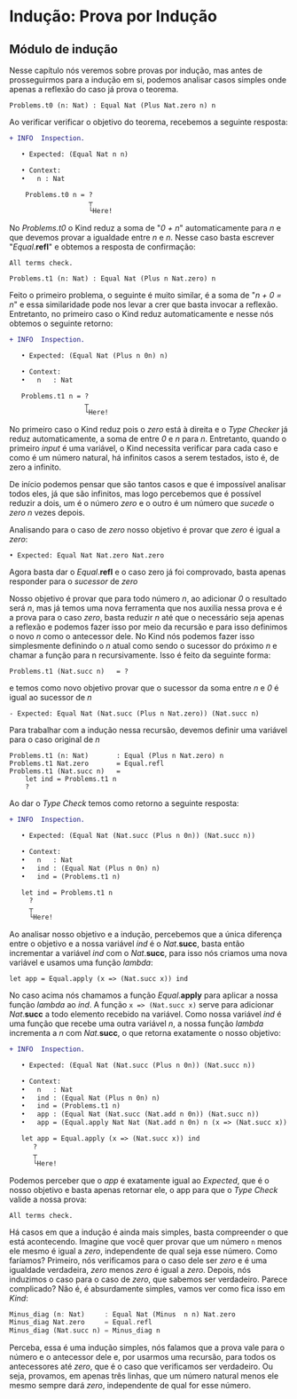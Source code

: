 # Indução: Prova por Indução

## Módulo de indução

Nesse capítulo nós veremos sobre provas por indução, mas antes de prosseguirmos
para a indução em si, podemos analisar casos simples onde apenas a reflexão do
caso já prova o teorema.

```rust,ignore
Problems.t0 (n: Nat) : Equal Nat (Plus Nat.zero n) n
```

Ao verificar verificar o objetivo do teorema, recebemos a seguinte resposta:

```diff
+ INFO  Inspection.

   • Expected: (Equal Nat n n) 

   • Context: 
   •   n : Nat 

    Problems.t0 n = ?
                    ┬
                    └Here!
```

No *Problems.t0* o Kind reduz a soma de "*0 + n*" automaticamente para *n* e
que devemos provar a igualdade entre *n* e *n*. Nesse caso basta escrever "*Equal*.**refl**" e obtemos a resposta de
confirmação:

```terminal
All terms check.

```

```rust,ignore
Problems.t1 (n: Nat) : Equal Nat (Plus n Nat.zero) n
```

Feito o primeiro problema, o seguinte é muito similar, é a soma de "*n + 0 = n*" e essa similaridade pode nos levar a crer que basta invocar a reflexão. Entretanto, no primeiro caso o Kind reduz automaticamente e nesse nós obtemos o seguinte retorno:

```diff
+ INFO  Inspection.

   • Expected: (Equal Nat (Plus n 0n) n) 

   • Context: 
   •   n   : Nat 

   Problems.t1 n = ?
                   ┬
                   └Here!
```

No primeiro caso o Kind reduz pois o *zero* está à direita e o *Type
Checker* já reduz automaticamente, a soma de entre *0* e *n* para *n*.
Entretanto, quando o primeiro *input* é uma variável, o Kind necessita
verificar para cada caso e como é um número natural, há infinitos casos a serem
testados, isto é, de zero a infinito.

De início podemos pensar que são tantos casos e que é impossível analisar todos
eles, já que são infinitos, mas logo percebemos que é possível reduzir a dois,
um é o número *zero* e o outro é um número que *sucede* o *zero* *n* vezes
depois.

Analisando para o caso de *zero* nosso objetivo é provar que *zero* é igual
a *zero*:

```rust,ignore
• Expected: Equal Nat Nat.zero Nat.zero
```

Agora basta dar o *Equal*.**refl** e o caso zero já foi comprovado, basta
apenas responder para o *sucessor* de *zero*

Nosso objetivo é provar que para todo número *n*, ao adicionar *0* o
resultado será *n*, mas já temos uma nova ferramenta que nos auxilia nessa
prova e é a prova para o caso *zero*, basta reduzir *n* até que o
necessário seja apenas a reflexão e podemos fazer isso por meio da
recursão e para isso definimos o novo *n* como o antecessor dele. No Kind nós
podemos fazer isso simplesmente definindo o *n* atual como sendo o sucessor
do próximo *n* e chamar a função para n recursivamente. Isso é feito da
seguinte forma:

```rust,ignore
Problems.t1 (Nat.succ n)   = ?
```

e temos como novo objetivo provar que o sucessor da soma entre *n* e *0* é
igual ao sucessor de *n*

```rust,ignore
- Expected: Equal Nat (Nat.succ (Plus n Nat.zero)) (Nat.succ n)
```

Para trabalhar com a indução nessa recursão, devemos definir uma variável para
o caso original de *n*

```rust,ignore
Problems.t1 (n: Nat)       : Equal (Plus n Nat.zero) n
Problems.t1 Nat.zero       = Equal.refl
Problems.t1 (Nat.succ n)   =
    let ind = Problems.t1 n
    ?
```

Ao dar o *Type Check* temos como retorno a seguinte resposta:

```diff
+ INFO  Inspection.

   • Expected: (Equal Nat (Nat.succ (Plus n 0n)) (Nat.succ n)) 

   • Context: 
   •   n   : Nat 
   •   ind : (Equal Nat (Plus n 0n) n) 
   •   ind = (Problems.t1 n) 

   let ind = Problems.t1 n
     ?
     ┬
     └Here!
```

Ao analisar nosso objetivo e a indução, percebemos que a única diferença entre
o objetivo e a nossa variável *ind* é o *Nat*.**succ**, basta então
incrementar a variável *ind* com o *Nat*.**succ**, para isso nós criamos uma
nova variável e usamos uma função *lambda*:

```rust,ignore
let app = Equal.apply (x => (Nat.succ x)) ind
```

No caso acima nós chamamos a função *Equal*.**apply** para aplicar a nossa
função *lambda* ao *ind*. A função `x => (Nat.succ x)` serve para adicionar
*Nat*.**succ** a todo elemento recebido na variável. Como nossa variável *ind*
é uma função que recebe uma outra variável *n*, a nossa função *lambda*
incrementa a *n* com *Nat*.**succ**, o que retorna exatamente o nosso
objetivo:

```diff
+ INFO  Inspection.

   • Expected: (Equal Nat (Nat.succ (Plus n 0n)) (Nat.succ n)) 

   • Context: 
   •   n   : Nat 
   •   ind : (Equal Nat (Plus n 0n) n) 
   •   ind = (Problems.t1 n) 
   •   app : (Equal Nat (Nat.succ (Nat.add n 0n)) (Nat.succ n)) 
   •   app = (Equal.apply Nat Nat (Nat.add n 0n) n (x => (Nat.succ x)) ind)  

   let app = Equal.apply (x => (Nat.succ x)) ind
      ?
      ┬
      └Here!
```

Podemos perceber que o *app* é exatamente igual ao *Expected*, que é o nosso
objetivo e basta apenas retornar ele, o app para que o *Type Check* valide
a nossa prova:

```terminal
All terms check.

```

Há casos em que a indução é ainda mais simples, basta compreender o que está acontecendo. Imagine que você quer provar que um número `n` menos ele mesmo é igual a *zero*, independente de qual seja esse número. Como faríamos?
Primeiro, nós verificamos para o caso dele ser *zero* e é uma igualdade verdadeira, *zero* menos *zero* é igual a *zero*. Depois, nós induzimos o caso para o caso de *zero*, que sabemos ser verdadeiro. Parece complicado? Não é, é absurdamente simples, vamos ver como fica isso em *Kind*:

```rs
Minus_diag (n: Nat)     : Equal Nat (Minus  n n) Nat.zero
Minus_diag Nat.zero     = Equal.refl
Minus_diag (Nat.succ n) = Minus_diag n
```

Perceba, essa é uma indução simples, nós falamos que a prova vale para o número e o antecessor dele e, por usarmos uma recursão, para todos os antecessores até *zero*, que é o caso que verificamos ser verdadeiro.
Ou seja, provamos, em apenas três linhas, que um número natural menos ele mesmo sempre dará *zero*, independente de qual for esse número.
